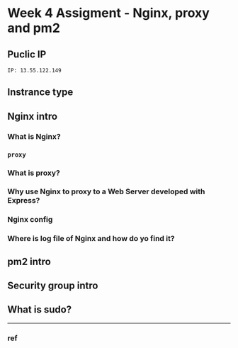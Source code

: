 # Week 4 Assigment - Nginx, proxy and pm2

## Puclic IP

`IP: 13.55.122.149`

## Instrance type

## Nginx intro

### What is Nginx?

### `proxy`

### What is proxy?

### Why use Nginx to proxy to a Web Server developed with Express?

### Nginx config

### Where is log file of Nginx and how do yo find it?

## pm2 intro

## Security group intro

## What is sudo?

---

### ref
